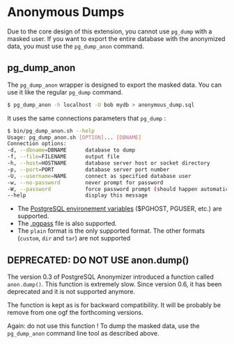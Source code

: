 Anonymous Dumps
===============================================================================

Due to the core design of this extension, you cannot use `pg_dump` with a masked 
user. If you want to export the entire database with the anonymized data, you 
must use the `pg_dump_anon` command.


pg_dump_anon
------------------------------------------------------------------------------

The `pg_dump_anon` wrapper is designed to export the masked data. You can use 
it like the regular `pg_dump` command.

```bash
$ pg_dump_anon -h localhost -U bob mydb > anonymous_dump.sql
```

It uses the same connections parameters that `pg_dump` :

```bash
$ bin/pg_dump_anon.sh --help
Usage: pg_dump_anon.sh [OPTION]... [DBNAME]
Connection options:
-d, --dbname=DBNAME      database to dump
-f, --file=FILENAME      output file
-h, --host=HOSTNAME      database server host or socket directory
-p, --port=PORT          database server port number
-U, --username=NAME      connect as specified database user
-w, --no-password        never prompt for password
-W, --password           force password prompt (should happen automatically)
--help                   display this message
```


* The [PostgreSQL environement variables] ($PGHOST, PGUSER, etc.) are supported. 
* The [.pgpass] file is also supported.
* The `plain` format is the only supported format. The other formats (`custom`, `dir`
  and `tar`) are not supported

[PostgreSQL environement variables]: https://www.postgresql.org/docs/current/libpq-envars.html
[.pgpass]: https://www.postgresql.org/docs/current/libpq-pgpass.html



DEPRECATED: DO NOT USE anon.dump()
------------------------------------------------------------------------------

The version 0.3 of PostgreSQL Anonymizer introduced a function called 
`anon.dump()`. This function is extremely slow. Since version 0.6, it has 
been deprecated and it is not supported anymore.

The function is kept as is for backward compatibility. It will be probably be
remove from one ogf the forthcoming versions.

Again: do not use this function ! To dump the masked data, use the 
`pg_dump_anon` command line tool as described above.
